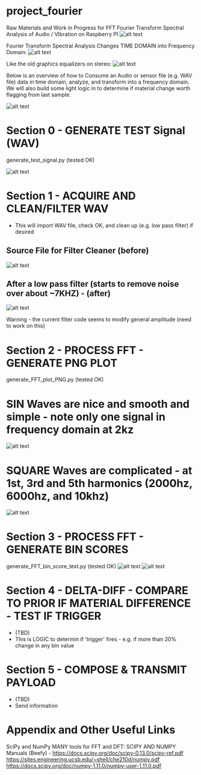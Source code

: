 # project_fourier
Raw Materials and Work in Progress for FFT Fourier Transform Spectral Analysis of Audio / VIbration on Raspberry PI
![alt text](https://github.com/rustyoldrake/project_fourier/blob/master/img/raspberry%20pis%20in%20sense%20mode.png)

Fourier Transform Spectral Analysis Changes TIME DOMAIN into Frequency Domain:
![alt text](https://github.com/rustyoldrake/project_fourier/blob/master/img/time%20to%20frequency%20domain.png)

Like the old graphics equalizers on stereo:
![alt text](https://github.com/rustyoldrake/project_fourier/blob/master/img/graphics%20equalizer%20stereo%20old.png)

Below is an overview of how to Consume an Audio or sensor file (e.g. WAV file) data in time domain, analyze, and transform into a frequency domain.  We will also build some light logic in to determine if material change worth flagging from last sample.

![alt text](https://youtu.be/owpdE4hVfy8)

# Section 0 - GENERATE TEST Signal (WAV)
generate_test_signal.py (tested OK)	

![alt text](https://github.com/rustyoldrake/project_fourier/blob/master/img/%20generate_test_signal.png)

# Section 1 - ACQUIRE AND CLEAN/FILTER WAV 
- This will import WAV file, check OK, and clean up (e.g. low pass filter) if desired

## Source File for Filter Cleaner (before)
![alt text](https://github.com/rustyoldrake/project_fourier/blob/master/img/square_2000hz_3_seconds.PNG)

## After a low pass filter (starts to remove noise over about ~7KHZ) - (after)
![alt text](https://github.com/rustyoldrake/project_fourier/blob/master/img/square_2000hz_3_seconds_post_filter.PNG)

Warning - the current filter code seems to modify general amplitude (need to work on this)


# Section 2 - PROCESS FFT - GENERATE PNG PLOT
generate_FFT_plot_PNG.py  (tested OK)	

# SIN Waves are nice and smooth and simple - note only one signal in frequency domain at 2kz
![alt text](https://github.com/rustyoldrake/project_fourier/blob/master/img/sin_2000hz_3_seconds.PNG)

# SQUARE Waves are complicated - at 1st, 3rd and 5th harmonics (2000hz, 6000hz, and 10khz)
![alt text](https://github.com/rustyoldrake/project_fourier/blob/master/img/square_2000hz_3_seconds.PNG)


# Section 3 - PROCESS FFT - GENERATE BIN SCORES
generate_FFT_bin_score_text.py  (tested OK)	
![alt text](https://github.com/rustyoldrake/project_fourier/blob/master/img/bin_weight_output.png)
![alt text](https://github.com/rustyoldrake/project_fourier/blob/master/img/bin_weight_CSV_values_in_excel.png)

# Section 4 - DELTA-DIFF - COMPARE TO PRIOR IF MATERIAL DIFFERENCE - TEST IF TRIGGER
- (TBD)
- This is LOGIC to determin if 'trigger' fires - e.g. if more than 20% change in any bin value 


# Section 5 - COMPOSE & TRANSMIT PAYLOAD
- (TBD)
- Send information 


  
  
  


# Appendix and Other Useful Links
SciPy and NumPy MANY tools for FFT and DFT:
SCIPY AND NUMPY Manuals (Beefy) -
https://docs.scipy.org/doc/scipy-0.13.0/scipy-ref.pdf
https://sites.engineering.ucsb.edu/~shell/che210d/numpy.pdf
https://docs.scipy.org/doc/numpy-1.11.0/numpy-user-1.11.0.pdf
